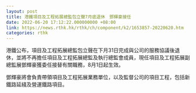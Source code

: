 ```yaml
---
layout: post
title: 港鐵項目及工程拓展總監包立聲7月底退休　鄧輝豪接任
date: 2022-06-20 17:12:22.000000000 +08:00
link: https://news.rthk.hk/rthk/ch/component/k2/1653857-20220620.htm
categories: rthk
---
```


港鐵公布，項目及工程拓展總監包立聲在下月31日完成與公司的服務協議後退休，並將不再擔任項目及工程拓展總監及執行總監會成員，現任項目及工程拓展副總監展鄧輝豪獲委任接替有關職務，8月1日起生效。

鄧輝豪將會負責帶領項目及工程拓展業務單位，以及監督公司的項目工程，包括新鐵路延綫及營運鐵路項目。

